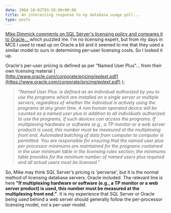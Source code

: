 ```yaml
---
date: 2004-10-02T03:58:00+00:00
title: An interesting response to my database usage poll...
type: posts
---
```

[Mike Dimmick comments on SQL Server's licensing policy and compares it to Oracle... ](https://blogs.duncanmackenzie.net/duncanma/archive/2004/09/24/695.aspx#738)which puzzled me. I'm no licensing expert, but from my days in MCS I used to read up on Oracle a bit and it seemed to me that they used a similar model to ours in determining per-user licensing costs. So I looked it up.

Oracle's per-user pricing is defined as per "Named User Plus"... from their own licensing material ( [http://www.oracle.com/corporate/pricing/eplext.pdf](https://www.oracle.com/corporate/pricing/eplext.pdf) );

> _"Named User Plus: is defined as an individual authorized by you to use the programs which are installed on a single server or multiple servers, regardless of whether the individual is actively using the programs at any given time. A non human operated device will be counted as a named user plus in addition to all individuals authorized to use the programs, if such devices can access the programs. If multiplexing hardware or software (e.g., a TP monitor or a web server product) is used, this number must be measured at the multiplexing front end. Automated batching of data from computer to computer is permitted. You are responsible for ensuring that the named user plus per processor minimums are maintained for the programs contained in the user minimum table in the licensing rules section; the minimums table provides for the minimum number of named users plus required and all actual users must be licensed."_

So, Mike may think SQL Server's pricing is 'perverse', but it is the normal method of licensing database servers. Oracle included. The relevant line is here **"If multiplexing hardware or software (e.g., a TP monitor or a web server product) is used, this number must be measured at the multiplexing front end."**. It is my experience that SQL Server or Oracle being used behind a web server should generally follow the per-processor licensing model, not a per-user model.
